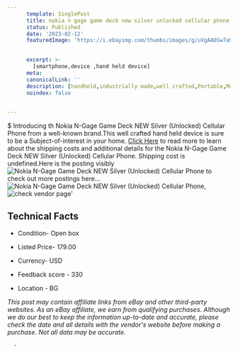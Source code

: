 ```yaml
---
      template: SinglePost
      title: nokia n gage game deck new silver unlocked cellular phone
      status: Published
      date: '2023-02-12'
      featuredImage: 'https://i.ebayimg.com/thumbs/images/g/uVgAAOSw7a9j4888/s-l225.jpg'
       

      excerpt: >-
        [smartphone,device ,hand held device]
      meta:
      canonicalLink: ''
      description: [handheld,industrially made,well crafted,Portable,Mobile,Compact,Convenient,Lightweight,Maneuverable,Man-portable,Miniature,Carriable,Hand-held,Light,Holdable,Transportable,Mobile device,Pocket-sized,On-the-go,Wireless,Cordless,Compact size,Convenient size, smartphone,device ,hand held device]
      noindex: false
      

---
```

$
      Introducing th Nokia N-Gage Game Deck NEW  Silver (Unlocked) Cellular Phone from a well-known brand.This well crafted hand held device is sure to be a Subject-of-interest in your home. [Click Here](https://www.ebay.com/itm/225407832295?hash=item347b5a90e7%3Ag%3AuVgAAOSw7a9j4888&mkevt=1&mkcid=1&mkrid=711-53200-19255-0&campid=%253CePNCampaignId%253E&customid=%253CreferenceId%253E&toolid=10049) to read more to learn about the shipping costs and additional details for the Nokia N-Gage Game Deck NEW  Silver (Unlocked) Cellular Phone. Shipping cost is undefined.Here is the posting visibly ![Nokia N-Gage Game Deck NEW  Silver (Unlocked) Cellular Phone](https://i.ebayimg.com/thumbs/images/g/uVgAAOSw7a9j4888/s-l225.jpg) to check out more postings here... ![Nokia N-Gage Game Deck NEW  Silver (Unlocked) Cellular Phone](https://i.ebayimg.com/images/g/uVgAAOSw7a9j4888/s-l1600.jpg), ![check vendor page](https://origin-galleryplus.ebayimg.com/ws/web/225407832295_2_0_1/225x225.jpg,https://origin-galleryplus.ebayimg.com/ws/web/225407832295_3_0_1/225x225.jpg,https://origin-galleryplus.ebayimg.com/ws/web/225407832295_4_0_1/225x225.jpg)'

      

 ## Technical Facts 



     
      

 - Condition- Open box 


      

 - Listed Price- 179.00 


      

 - Currency- USD 


      

 - Feedback score - 330 


      

 - Location - BG 


      
      

 *_This post may contain affiliate links from eBay and other third-party websites. As an eBay affiliate, we earn from qualifying purchases. Although we do our best to keep the information up-to-date and accurate, please check the date and all details with the vendor's website before making a purchase. Not all data may be accurate._*




      -
